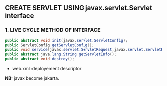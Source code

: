 ## CREATE SERVLET USING javax.servlet.Servlet interface



### 1. LIVE CYCLE METHOD OF INTERFACE

```java
public abstract void init(javax.servlet.ServletConfig);
public ServletConfig getServletConfig();
public void service(javax.servlet.ServletRequest,javax.servlet.ServletResponse);
public abstract java.lang.String getServletInfo();
public abstract void destroy();
```

- web.xml :deployement descriptor

**NB:** javax become jakarta.
